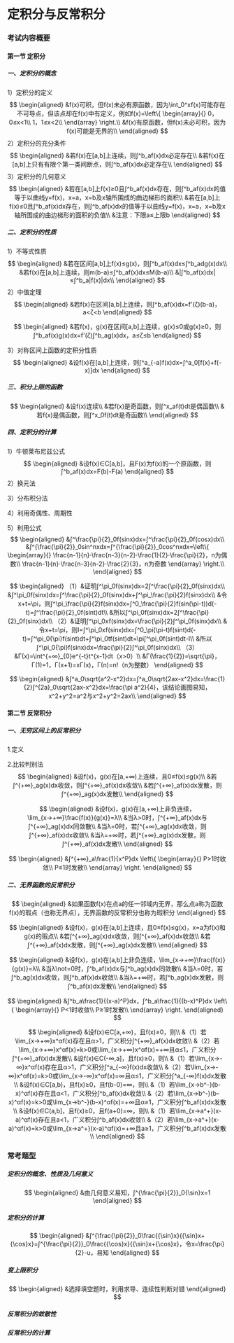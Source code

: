 # 定积分与反常积分

### 考试内容概要

#### 第一节 定积分

##### 一、定积分的概念

1）定积分的定义
$$
\begin{aligned}
&f(x)可积，但f(x)未必有原函数，因为\int_0^xf(x)可能存在不可导点，但该点却在f(x)中有定义，例如f(x)=\left\{ 
\begin{array}{}
0，0≤x<1\\
1，1≤x<2\\
\end{array}
\right.\\
&f(x)有原函数，但f(x)未必可积，因为f(x)可能是无界的\\
\end{aligned}
$$
2）定积分的充分条件
$$
\begin{aligned}
&若f(x)在[a,b]上连续，则∫^b_af(x)dx必定存在\\
&若f(x)在[a,b]上只有有限个第一类间断点，则∫^b_af(x)dx必定存在\\
\end{aligned}
$$
3）定积分的几何意义
$$
\begin{aligned}
&若在[a,b]上f(x)≥0且∫^b_af(x)dx存在，则∫^b_af(x)dx的值等于以曲线y=f(x)，x=a，x=b及x轴所围成的曲边梯形的面积\\
&若在[a,b]上f(x)≤0且∫^b_af(x)dx存在，则∫^b_af(x)dx的值等于以曲线y=f(x)，x=a，x=b及x轴所围成的曲边梯形的面积的负值\\
&注意：下限a≤上限b
\end{aligned}
$$

##### 二、定积分的性质

1）不等式性质
$$
\begin{aligned}
&若在区间[a,b]上f(x)≤g(x)，则∫^b_af(x)dx≤∫^b_adg(x)dx\\
&若f(x)在[a,b]上连续，则m(b-a)≤∫^b_af(x)dx≤M(b-a)\\
&|∫^b_af(x)dx|≤∫^b_a|f(x)|dx\\
\end{aligned}
$$
2）中值定理
$$
\begin{aligned}
&若f(x)在区间[a,b]上连续，则∫^b_af(x)dx=f'(ζ)(b-a)，a<ζ<b
\end{aligned}
$$

$$
\begin{aligned}
&若f(x)，g(x)在区间[a,b]上连续，g(x)≤0或g(x)≥0，则∫^b_af(x)g(x)dx=f'(ζ)∫^b_ag(x)dx，a≤ζ≤b
\end{aligned}
$$

3）对称区间上函数的定积分性质
$$
\begin{aligned}
&设f(x)在[a,b]上连续，则∫^a_{-a}f(x)dx=∫^a_0[f(x)+f(-x)]dx
\end{aligned}
$$


##### 三、积分上限的函数

$$
\begin{aligned}
&设f(x)连续\\
&若f(x)是奇函数，则∫^x_af(t)dt是偶函数\\
&若f(x)是偶函数，则∫^x_0f(t)dt是奇函数\\
\end{aligned}
$$

##### 四、定积分的计算

1）牛顿莱布尼兹公式
$$
\begin{aligned}
&设f(x)∈C[a,b]，且F(x)为f(x)的一个原函数，则∫^b_af(x)dx=F(b)-F(a)
\end{aligned}
$$
2）换元法

3）分布积分法

4）利用奇偶性、周期性

5）利用公式
$$
\begin{aligned}
&∫^\frac{\pi}{2}_0f(sinx)dx=∫^\frac{\pi}{2}_0f(cosx)dx\\
&∫^{\frac{\pi}{2}}_0sin^nxdx=∫^{\frac{\pi}{2}}_0cos^nxdx=\left\{ 
\begin{array}{}
\frac{n-1}{n}⋅\frac{n-3}{n-2}⋅\frac{1}{2}⋅\frac{\pi}{2}，n为偶数\\
\frac{n-1}{n}⋅\frac{n-3}{n-2}⋅\frac{2}{3}，n为奇数
\end{array}
\right.\\
\end{aligned}
$$

$$
\begin{aligned}
（1）&证明∫^\pi_0f(sinx)dx=2∫^\frac{\pi}{2}_0f(sinx)dx\\
&∫^\pi_0f(sinx)dx=∫^\frac{\pi}{2}_0f(sinx)dx+∫^\pi_\frac{\pi}{2}f(sinx)dx\\
&令x+t=\pi，则∫^\pi_\frac{\pi}{2}f(sinx)dx=∫^0_\frac{\pi}{2}f(sin(\pi-t))d(-t)=∫^\frac{\pi}{2}_0f(sint)dt\\
&所以∫^\pi_0f(sinx)dx=2∫^\frac{\pi}{2}_0f(sinx)dx\\
（2）&证明∫^\pi_0xf(sinx)dx=\frac{\pi}{2}∫^\pi_0f(sinx)dx\\
&令x+t=\pi，则I=∫^\pi_0xf(sinx)dx=∫^0_\pi(\pi-t)f(sint)d(-t)=∫^\pi_0{\pi}f(sint)dt+∫^\pi_0tf(sint)dt=\pi∫^\pi_0f(sint)dt-I\\
&所以∫^\pi_0{\pi}f(sinx)dx=\frac{\pi}{2}∫^\pi_0f(sinx)dx\\
（3）&Γ(x)=\int^{+∞}_{0}e^{-t}t^{x-1}dt（x>0）\\
&Γ(\frac{1}{2})=\sqrt{\pi}，Γ(1)=1，Γ(x+1)=xΓ(x)，Γ(n)=n!（n为整数）
\end{aligned}
$$

$$
\begin{aligned}
&∫^a_0\sqrt{a^2-x^2}dx=∫^a_0\sqrt{2ax-x^2}dx=\frac{1}{2}∫^{2a}_0\sqrt{2ax-x^2}dx=\frac{\pi a^2}{4}，该结论画图易知，x^2+y^2=a^2与x^2+y^2=2ax\\
\end{aligned}
$$

#### 第二节 反常积分

##### 一、无穷区间上的反常积分

1.定义

2.比较判别法
$$
\begin{aligned}
&设f(x)，g(x)在[a,+∞)上连续，且0≤f(x)≤g(x)\\
&若∫^{+∞}_ag(x)dx收敛，则∫^{+∞}_af(x)dx收敛\\
&若∫^{+∞}_af(x)dx发散，则∫^{+∞}_ag(x)dx发散\\
\end{aligned}
$$

$$
\begin{aligned}
&设f(x)，g(x)在[a,+∞)上非负连续，\lim_{x→+∞}\frac{f(x)}{g(x)}=λ\\
&当λ>0时，∫^{+∞}_af(x)dx与∫^{+∞}_ag(x)dx同敛散\\
&当λ=0时，若∫^{+∞}_ag(x)dx收敛，则∫^{+∞}_af(x)dx收敛\\
&当λ=+∞时，若∫^{+∞}_ag(x)dx发散，则∫^{+∞}_af(x)dx发散\\
\end{aligned}
$$

$$
\begin{aligned}
&∫^{+∞}_a\frac{1}{x^P}dx
\left\{ 
\begin{array}{}
P>1时收敛\\
P≤1时发散\\
\end{array}
\right.
\end{aligned}
$$

##### 二、无界函数的反常积分

$$
\begin{aligned}
&如果函数f(x)在点a的任一邻域内无界，那么点a称为函数f(x)的瑕点（也称无界点），无界函数的反常积分也称为瑕积分
\end{aligned}
$$

$$
\begin{aligned}
&设f(x)，g(x)在(a,b]上连续，且0≤f(x)≤g(x)，x=a为f(x)和g(x)的瑕点\\
&若∫^{+∞}_ag(x)dx收敛，则∫^{+∞}_af(x)dx收敛\\
&若∫^{+∞}_af(x)dx发散，则∫^{+∞}_ag(x)dx发散\\
\end{aligned}
$$

$$
\begin{aligned}
&设f(x)，g(x)在(a,b]上非负连续，\lim_{x→+∞}\frac{f(x)}{g(x)}=λ\\
&当λ\not=0时，∫^b_af(x)dx与∫^b_ag(x)dx同敛散\\
&当λ=0时，若∫^b_ag(x)dx收敛，则∫^b_af(x)dx收敛\\
&当λ=+∞时，若∫^b_ag(x)dx发散，则∫^b_af(x)dx发散\\
\end{aligned}
$$

$$
\begin{aligned}
&∫^b_a\frac{1}{(x-a)^P}dx，∫^b_a\frac{1}{(b-x)^P}dx
\left\{ 
\begin{array}{}
P<1时收敛\\
P≥1时发散\\
\end{array}
\right.
\end{aligned}
$$


$$
\begin{aligned}
&设f(x)∈C[a,+∞)，且f(x)≥0，则\\
&（1）若\lim_{x→+∞}x^αf(x)存在且α>1，广义积分∫^{+∞}_af(x)dx收敛\\
&（2）若\lim_{x→+∞}x^αf(x)=k>0或\lim_{x→+∞}x^αf(x)=+∞且α≤1，广义积分∫^{+∞}_af(x)dx发散\\
&设f(x)∈C(-∞,a]，且f(x)≥0，则\\
&（1）若\lim_{x→-∞}x^αf(x)存在且α>1，广义积分∫^a_{-∞}f(x)dx收敛\\
&（2）若\lim_{x→-∞}x^αf(x)=k>0或\lim_{x→-∞}x^αf(x)=∞且α≤1，广义积分∫^a_{-∞}f(x)dx发散\\
&设f(x)∈C[a,b)，且f(x)≥0，且f(b-0)=∞，则\\
&（1）若\lim_{x→b^-}(b-x)^αf(x)存在且α<1，广义积分∫^b_af(x)dx收敛\\
&（2）若\lim_{x→b^-}(b-x)^αf(x)=k>0或\lim_{x→b^-}(b-x)^αf(x)=+∞且α≥1，广义积分∫^b_af(x)dx发散\\
&设f(x)∈C(a,b]，且f(x)≥0，且f(a+0)=∞，则\\
&（1）若\lim_{x→a^+}(x-a)^αf(x)存在且a<1，广义积分∫^b_af(x)dx收敛\\
&（2）若\lim_{x→a^+}(x-a)^αf(x)=k>0或\lim_{x→a^+}(x-a)^αf(x)=+∞且a≥1，广义积分∫^b_af(x)dx发散\\
\end{aligned}
$$

### 常考题型

##### 定积分的概念、性质及几何意义

$$
\begin{aligned}
&由几何意义易知，∫^{\frac{\pi}{2}}_0{\sin}x=1
\end{aligned}
$$

##### 定积分的计算

$$
\begin{aligned}
&∫^{\frac{\pi}{2}}_0\frac{{\sin}x}{{\sin}x+{\cos}x}=∫^{\frac{\pi}{2}}_0\frac{{\cos}x}{{\sin}x+{\cos}x}，令x=\frac{\pi}{2}-u，易知
\end{aligned}
$$



##### 变上限积分

$$
\begin{aligned}
&选择填空题时，利用求导、连续性判断对错
\end{aligned}
$$

##### 反常积分的敛散性

##### 反常积分的计算

